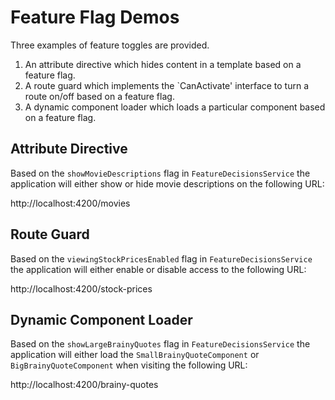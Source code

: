 # Feature Flag Demos

Three examples of feature toggles are provided. 

1. An attribute directive which hides content in a template based on a feature flag.
2. A route guard which implements the `CanActivate' interface to turn a route on/off based on a feature flag.
3. A dynamic component loader which loads a particular component based on a feature flag.

## Attribute Directive

Based on the `showMovieDescriptions` flag in `FeatureDecisionsService` the application will 
either show or hide movie descriptions on the following URL:

http://localhost:4200/movies

## Route Guard

Based on the `viewingStockPricesEnabled` flag in `FeatureDecisionsService` the application 
will either enable or disable access to the following URL:

http://localhost:4200/stock-prices


## Dynamic Component Loader

Based on the `showLargeBrainyQuotes` flag in `FeatureDecisionsService` the application will either load the
`SmallBrainyQuoteComponent` or `BigBrainyQuoteComponent` when visiting the following URL:

http://localhost:4200/brainy-quotes
